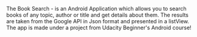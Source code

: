 The Book Search - is an Android Application which allows you to search books of any topic, author or title and get details about them.
The results are taken from the Google API in Json format and presented in a listView.
The app is made under a project from Udacity Beginner's Android course!
